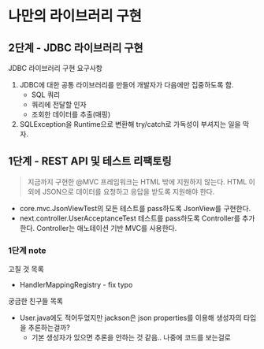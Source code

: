# 나만의 라이브러리 구현

## 2단계 - JDBC 라이브러리 구현

JDBC 라이브러리 구현 요구사항

1. JDBC에 대한 공통 라이브러리를 만들어 개발자가 다음에만 집중하도록 함.
    - SQL 쿼리
    - 쿼리에 전달할 인자
    - 조회한 데이터를 추출(매핑)
2. SQLException을 Runtime으로 변환해 try/catch로 가독성이 부셔지는 일을 막자.


## 1단계 - REST API 및 테스트 리팩토링

> 지금까지 구현한 @MVC 프레임워크는 HTML 밖에 지원하지 않는다.
> HTML 이외에 JSON으로 데이터를 요청하고 응답을 받도록 지원해야 한다.

* core.mvc.JsonViewTest의 모든 테스트를 pass하도록 JsonView를 구현한다.
* next.controller.UserAcceptanceTest 테스트를 pass하도록 Controller를 추가한다. Controller는 애노테이션 기반 MVC를 사용한다.

### 1단계 note

고칠 것 목록

- HandlerMappingRegistry - fix typo

궁금한 친구들 목록

- User.java에도 적어두었지만 jackson은 json properties를 이용해 생성자의 타입을 추론하는걸까?
    - 기본 생성자가 있으면 추론을 안하는 것 같음.. 나중에 코드를 보는걸로  